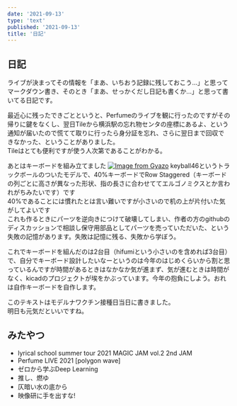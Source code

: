 ```yaml
---
date: '2021-09-13'
type: 'text'
published: '2021-09-13'
title: '日記'
---
```


## 日記
ライブが決まってその情報を「まあ、いちおう記録に残しておこう…」と思ってマークダウン書き、そのとき「まあ、せっかくだし日記も書くか…」と思って書いてる日記です。
  

最近心に残ったできごとというと、Perfumeのライブを観に行ったのですがその帰りに鍵をなくし、翌日Tileから横浜駅の忘れ物センタの座標にあるよ、という通知が届いたので慌てて取りに行ったら身分証を忘れ、さらに翌日まで回収できなかった、ということがありました。  
Tileはとても便利ですが使う人次第であることがわかる。
  

あとはキーボードを組み立てました
[![Image from Gyazo](https://i.gyazo.com/0c47a6acf77ad30644f1a5747bfec14c.jpg)](https://gyazo.com/0c47a6acf77ad30644f1a5747bfec14c)
keyball46というトラックボールのついたモデルで、40%キーボードでRow Staggered（キーボードの列ごとに高さが異なった形状、指の長さに合わせててエルゴノミクスとか言われがちみたいです）です  
40%であることには慣れたとは言い難いですが小さいので机の上が片付いた気がしてよいです  
これも作るときにパーツを逆向きにつけて破壊してしまい、作者の方のgithubのディスカッションで相談し保守用部品としてパーツを売っていただいた、という失敗の記憶があります。失敗は記憶に残る、失敗から学ぼう。
  

これでキーボードを組んだのは2台目（hifumiという小さいのを含めれば3台目）で、自分でキーボード設計したいなーというのは今年のはじめくらいから割と思っているんですが時間があるときはなかなか気が進まず、気が進むときは時間がなく、kicadのプロジェクトが埃をかぶっています。今年の抱負にしよう。おれは自作キーボードを自作します。
  
このテキストはモデルナワクチン接種日当日に書きました。  
明日も元気だといいですね。

## みたやつ
* lyrical school summer tour 2021 MAGIC JAM vol.2 2nd JAM
* Perfume LIVE 2021 [polygon wave]
* ゼロから学ぶDeep Learning
* 推し、燃ゆ
* 仄暗い水の底から
* 映像研に手を出すな!
